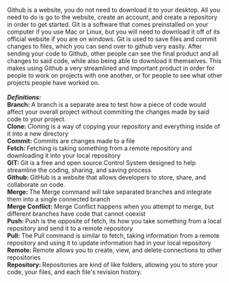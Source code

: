 Github is a website, you do not need to download it to your desktop. All you need to do is go to the website, create an account, and create a repository in order to get started.
Git is a software that comes preinstalled on your computer if you use Mac or Linux, but you will need to download it off of its official website if you are on windows. Git is used to save files and commit changes to files, which you can send over to github very easily.
After sending your code to Github, other people can see the final product and all changes to said code, while also being able to download it themselves.
This makes using Github a very streamlined and important product in order for people to work on projects with one another, or for people to see what other projects people have worked on.
<br>
<br>
<b><i>Definitions:</i></b>
<br>
<b>Branch: </b>A branch is a separate area to test how a piece of code would affect your overall project without commiting the changes made by said code to your project.
<br>
<b>Clone: </b>Cloning is a way of copying your repository and everything inside of it into a new directory
<br>
<b>Commit: </b>Commits are changes made to a file
<br>
<b>Fetch: </b>Fetching is taking something from a remote repository and downloading it into your local repository
<br>
<b>GIT: </b>Git is a free and open source Control System designed to help streamline the coding, sharing, and saving process
<br>
<b>Github: </b>GitHub is a website that allows developers to store, share, and collaborate on code.
<br>
<b>Merge: </b>The Merge command will take separated branches and integrate them into a single connected branch
<br>
<b>Merge Conflict: </b>Merge Conflict happens when you attempt to merge, but different branches have code that cannot coexist
<br>
<b>Push: </b>Push is the opposite of fetch, its how you take something from a local repository and send it to a remote repository
<br>
<b>Pull: </b>The Pull command is similar to fetch, taking information from a remote repository and using it to update information had in your local repository
<br>
<b>Remote: </b>Remote allows you to create, view, and delete connections to other repositories
<br>
<b>Repository: </b>Repositories are kind of like folders, allowing you to store your code, your files, and each file's revision history.
